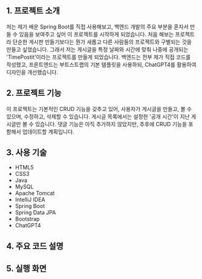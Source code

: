 ## 1. 프로젝트 소개

저는 제가 배운 Spring Boot를 직접 사용해보고, 백엔드 개발의 주요 부분을 혼자서 만들 수 있음을 보여주고 싶어 이 프로젝트를 시작하게 되었습니다. 처음 해보는 프로젝트라 단순한 게시판 만들기보다는 뭔가 새롭고 다른 사람들의 프로젝트와 구별되는 것을 만들고 싶었습니다. 그래서 저는 게시글을 특정 날짜와 시간에 맞춰 나중에 공개되는 'TimePostit'이라는 프로젝트를 만들게 되었습니다. 백엔드는 전부 제가 직접 코드를 작성했고, 프론트엔드는 부트스트랩의 기본 템플릿을 사용하되, ChatGPT4를 활용하여 디자인을 개선했습니다.

## 2. 프로젝트 기능

이 프로젝트는 기본적인 CRUD 기능을 갖추고 있어, 사용자가 게시글을 만들고, 볼 수 있으며, 수정하고, 삭제할 수 있습니다. 게시글 목록에서는 설정한 '공개 시간'이 지난 게시글만 볼 수 있습니다. 댓글 기능은 아직 추가하지 않았지만, 추후에 CRUD 기능을 포함해서 업데이트할 계획입니다.

## 3. 사용 기술

- HTML5
- CSS3
- Java
- MySQL
- Apache Tomcat
- IntelliJ IDEA
- Spring Boot
- Spring Data JPA
- Bootstrap
- ChatGPT4

## 4. 주요 코드 설명

## 5. 실행 화면
